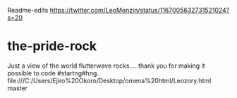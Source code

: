 Readme-edits
https://twitter.com/LeoMenzin/status/1167005632731521024?s=20

# the-pride-rock
Just a view of the world
flutterwave rocks.....thank you for making it possible to code #startng#hng.
file:///C:/Users/Ejiro%20Okoro/Desktop/omena%20html/Leozory.html
 master

